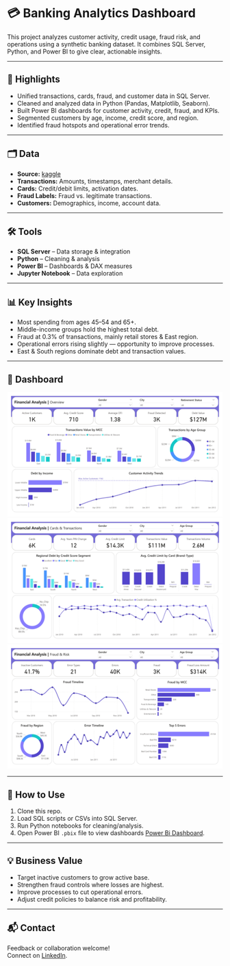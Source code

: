 # 💳 Banking Analytics Dashboard

This project analyzes customer activity, credit usage, fraud risk, and operations using a synthetic banking dataset. It combines SQL Server, Python, and Power BI to give clear, actionable insights.

---

## 📌 Highlights

- Unified transactions, cards, fraud, and customer data in SQL Server.
- Cleaned and analyzed data in Python (Pandas, Matplotlib, Seaborn).
- Built Power BI dashboards for customer activity, credit, fraud, and KPIs.
- Segmented customers by age, income, credit score, and region.
- Identified fraud hotspots and operational error trends.

---

## 🗂️ Data

- **Source:** [kaggle](https://www.kaggle.com/datasets/computingvictor/transactions-fraud-datasets)
- **Transactions:** Amounts, timestamps, merchant details.
- **Cards:** Credit/debit limits, activation dates.
- **Fraud Labels:** Fraud vs. legitimate transactions.
- **Customers:** Demographics, income, account data.

---

## 🛠️ Tools

- **SQL Server** – Data storage & integration  
- **Python** – Cleaning & analysis  
- **Power BI** – Dashboards & DAX measures  
- **Jupyter Notebook** – Data exploration  

---

## 📊 Key Insights

- Most spending from ages 45–54 and 65+.  
- Middle-income groups hold the highest total debt.  
- Fraud at 0.3% of transactions, mainly retail stores & East region.  
- Operational errors rising slightly — opportunity to improve processes.  
- East & South regions dominate debt and transaction values.  

---

## 📸 Dashboard

![Power BI Dashboard](Visuals/Financial-Instant_page-0001.jpg)
![Power BI Dashboard](Visuals/Financial-Instant_page-0002.jpg)
![Power BI Dashboard](Visuals/Financial-Instant_page-0003.jpg)

---

## 🚀 How to Use

1. Clone this repo.  
2. Load SQL scripts or CSVs into SQL Server.  
3. Run Python notebooks for cleaning/analysis.  
4. Open Power BI `.pbix` file to view dashboards [Power Bi Dashboard](https://drive.google.com/drive/folders/1A_yIfgO-U_TImPz6Yh6JLAHMTWI9PuX9?usp=sharing).  

---

## 💡 Business Value

- Target inactive customers to grow active base.  
- Strengthen fraud controls where losses are highest.  
- Improve processes to cut operational errors.  
- Adjust credit policies to balance risk and profitability.  

---

## 📬 Contact

Feedback or collaboration welcome!  
Connect on [LinkedIn](https://www.linkedin.com/in/reham-mahmoud-rushdi/).

